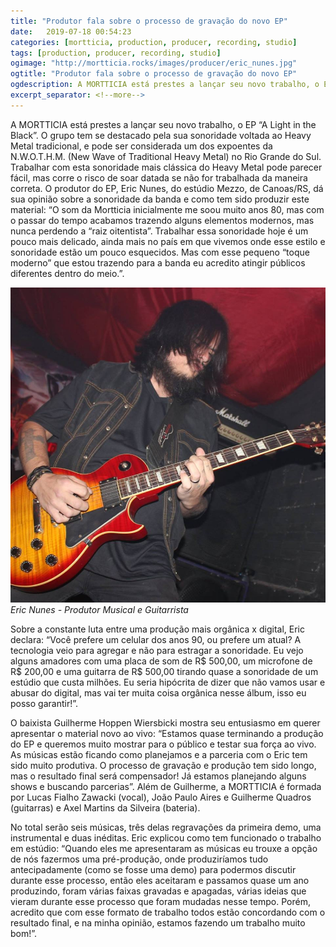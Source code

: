 ```yaml
---
title: "Produtor fala sobre o processo de gravação do novo EP"
date:   2019-07-18 00:54:23
categories: [mortticia, production, producer, recording, studio]
tags: [production, producer, recording, studio]
ogimage: "http://mortticia.rocks/images/producer/eric_nunes.jpg"
ogtitle: "Produtor fala sobre o processo de gravação do novo EP"
ogdescription: A MORTTICIA está prestes a lançar seu novo trabalho, o EP "A Light in the Black".
excerpt_separator: <!--more-->
---
```


A MORTTICIA está prestes a lançar seu novo trabalho, o EP “A Light in the Black”. O grupo tem se destacado pela sua sonoridade voltada ao Heavy Metal tradicional, e pode ser considerada um dos expoentes da N.W.O.T.H.M. (New Wave of Traditional Heavy Metal) no Rio Grande do Sul. <!--more-->Trabalhar com esta sonoridade mais clássica do Heavy Metal pode parecer fácil, mas corre o risco de soar datada se não for trabalhada da maneira correta. O produtor do EP, Eric Nunes, do estúdio Mezzo, de Canoas/RS, dá sua opinião sobre a sonoridade da banda e como tem sido produzir este material: “O som da Mortticia inicialmente me soou muito anos 80, mas com o passar do tempo acabamos trazendo alguns elementos modernos, mas nunca perdendo a “raiz oitentista”. Trabalhar essa sonoridade hoje é um pouco mais delicado, ainda mais no país em que vivemos onde esse estilo e sonoridade estão um pouco esquecidos. Mas com esse pequeno “toque moderno” que estou trazendo para a banda eu acredito atingir públicos diferentes dentro do meio.”.

![](/images/producer/eric_nunes.jpg)
*Eric Nunes - Produtor Musical e Guitarrista*

Sobre a constante luta entre uma produção mais orgânica x digital, Eric declara: “Você prefere um celular dos anos 90, ou prefere um atual? A tecnologia veio para agregar e não para estragar a sonoridade. Eu vejo alguns amadores com uma placa de som de R$ 500,00, um microfone de R$ 200,00 e uma guitarra de R$ 500,00 tirando quase a sonoridade de um estúdio que custa milhões. Eu seria hipócrita de dizer que não vamos usar e abusar do digital, mas vai ter muita coisa orgânica nesse álbum, isso eu posso garantir!”.

O baixista Guilherme Hoppen Wiersbicki mostra seu entusiasmo em querer apresentar o material novo ao vivo: “Estamos quase terminando a produção do EP e queremos muito mostrar para o público e testar sua força ao vivo. As músicas estão ficando como planejamos e a parceria com o Eric tem sido muito produtiva. O processo de gravação e produção tem sido longo, mas o resultado final será compensador! Já estamos planejando alguns shows e buscando parcerias”. Além de Guilherme, a MORTTICIA é formada por Lucas Fialho Zawacki (vocal), João Paulo Aires e Guilherme Quadros (guitarras) e Axel Martins da Silveira (bateria).

No total serão seis músicas, três delas regravações da primeira demo, uma instrumental e duas inéditas. Eric explicou como tem funcionado o trabalho em estúdio: “Quando eles me apresentaram as músicas eu trouxe a opção de nós fazermos uma pré-produção, onde produziríamos tudo antecipadamente (como se fosse uma demo) para podermos discutir durante esse processo, então eles aceitaram e passamos quase um ano produzindo, foram várias faixas gravadas e apagadas, várias ideias que vieram durante esse processo que foram mudadas nesse tempo. Porém, acredito que com esse formato de trabalho todos estão concordando com o resultado final, e na minha opinião, estamos fazendo um trabalho muito bom!”.
